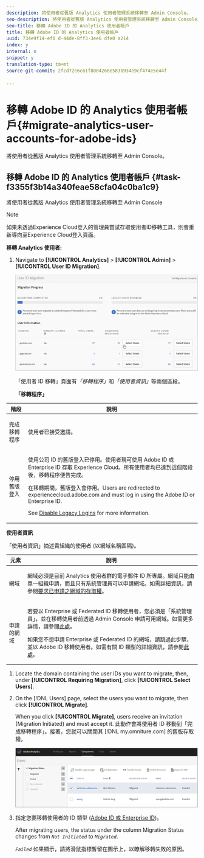 ```yaml
---
description: 將使用者從舊版 Analytics 使用者管理系統移轉至 Admin Console。
seo-description: 將使用者從舊版 Analytics 使用者管理系統移轉至 Admin Console。
seo-title: 移轉 Adobe ID 的 Analytics 使用者帳戶
title: 移轉 Adobe ID 的 Analytics 使用者帳戶
uuid: 734e9f14-ef8 d-44de-8ff3-3ee6 dfe0 a214
index: y
internal: n
snippet: y
translation-type: tm+mt
source-git-commit: 2fcd72e6c61f8004268e583b934e9cf474e5e44f

---
```



# 移轉 Adobe ID 的 Analytics 使用者帳戶{#migrate-analytics-user-accounts-for-adobe-ids}

將使用者從舊版 Analytics 使用者管理系統移轉至 Admin Console。

## 移轉 Adobe ID 的 Analytics 使用者帳戶 {#task-f3355f3b14a340feae58cfa04c0ba1c9}

將使用者從舊版 Analytics 使用者管理系統移轉至 Admin Console

>[!NOTE]
>
>如果未透過Experience Cloud登入的管理員嘗試存取使用者ID移轉工具，則會重新導向至Experience Cloud登入頁面。

**移轉 Analytics 使用者:**

1. Navigate to **[!UICONTROL Analytics]** &gt; **[!UICONTROL Admin]** &gt; **[!UICONTROL User ID Migration]**.

   ![](assets/migration-progress.png)

   「使用者 ID 移轉」頁面有&#x200B;*「移轉程序」*&#x200B;和&#x200B;*「使用者資訊」*&#x200B;等兩個區段。

   **「移轉程序」**

<table id="table_F9F1CFF762C745E198CB075A02BA2DDA"> 
 <thead> 
  <tr> 
   <th colname="col1" class="entry"> 階段 </th> 
   <th colname="col2" class="entry"> 說明 </th> 
  </tr>
 </thead>
 <tbody> 
  <tr> 
   <td colname="col1"> <p>完成移轉程序 </p> </td> 
   <td colname="col2"> <p>使用者已接受邀請。 </p> </td> 
  </tr> 
  <tr> 
   <td colname="col1"> <p>停用舊版登入 </p> </td> 
   <td colname="col2"> <p>使用公司 ID 的舊版登入已停用。使用者現可使用 Adobe ID 或 Enterprise ID 存取 Experience Cloud。所有使用者均已達到這個階段後，移轉程序便告完成。 </p> <p>在移轉期間，舊版登入會停用。Users are redirected to <span class="filepath"> experiencecloud.adobe.com</span> and must log in using the Adobe ID or Enterprise ID. </p> <p>See <a href="../c-migration-tool/t-disable-legacy-login.md#task-c9262e469814473c8a3ff3971c95570b" format="dita" scope="local"> Disable Legacy Logins</a> for more information. </p> </td> 
  </tr> 
 </tbody> 
</table>

**使用者資訊**

「使用者資訊」摘述貴組織的使用者 (以網域名稱區隔)。

<table id="table_3822E27AF81E4A188562FEB5131548A5"> 
 <thead> 
  <tr> 
   <th colname="col1" class="entry"> 元素 </th> 
   <th colname="col2" class="entry"> 說明 </th> 
  </tr>
 </thead>
 <tbody> 
  <tr> 
   <td colname="col1"> <p>網域 </p> </td> 
   <td colname="col2"> <p>網域必須是目前 Analytics 使用者群的電子郵件 ID 所專屬。網域只能由單一組織申請，而且只有系統管理員可以申請網域。如需詳細資訊，請參閱<a href="https://helpx.adobe.com/enterprise/help/request-access-to-claimed-domain.html" format="html" scope="external">要求已申請之網域的存取權</a>。 </p> </td> 
  </tr> 
  <tr> 
   <td colname="col1"> <p>申請的網域 </p> </td> 
   <td colname="col2"> <p>若要以 Enterprise 或 Federated ID 移轉使用者，您必須是「系統管理員」，並在移轉使用者前透過 Admin Console 申請可用網域。如需更多詳情，請參閱<a href="https://helpx.adobe.com/enterprise/help/identity.html" format="html" scope="external">此處</a>。 </p> <p>如果您不想申請 Enterprise 或 Federated ID 的網域，請跳過此步驟，並以 Adobe ID 移轉使用者。如需有關 ID 類型的詳細資訊，請參閱<a href="https://helpx.adobe.com/enterprise/help/identity.html" format="html" scope="external">此處</a>。 </p> </td> 
  </tr> 
 </tbody> 
</table>

1. Locate the domain containing the user IDs you want to migrate, then, under **[!UICONTROL Requiring Migration]**, click **[!UICONTROL Select Users]**.
1. On the [!DNL Users] page, select the users you want to migrate, then click **[!UICONTROL Migrate]**.

   When you click **[!UICONTROL Migrate]**, users receive an invitation (Migration Initiated) and must accept it. 此動作會將使用者 ID 移動到「完成移轉程序」。接著，您就可以關閉其 [!DNL my.omniture.com] 的舊版存取權。

   ![](assets/user-info.png)

1. 指定您要移轉使用者的 ID 類型 ([Adobe ID 或 Enterprise ID](https://helpx.adobe.com/enterprise/help/identity.html))。

   After migrating users, the status under the column Migration Status changes from *`Not Initiated`* to *`Migrated`*.

   *`Failed`* 如果顯示，請將滑鼠指標暫留在圖示上，以瞭解移轉失敗的原因。
